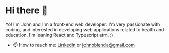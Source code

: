 # Hi there 👋
Yo! I'm John and I'm a front-end web developer. I'm very passionate with coding, and interested in developing web applications related to health and education. I'm leaning React and Typescript atm. :)

- 📫 How to reach me: [LinkedIn](https://www.linkedin.com/in/john-oblenda/)  or johnoblenda@gmail.com
